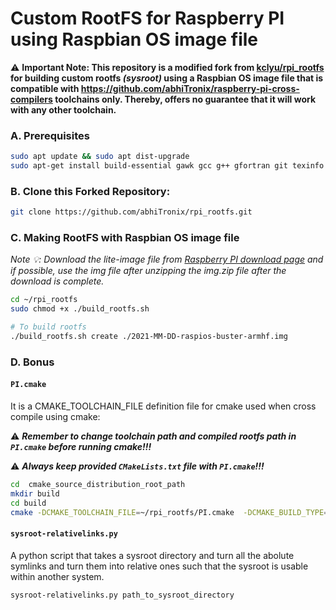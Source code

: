 # Custom RootFS for Raspberry PI using Raspbian OS image file

:warning: **Important Note: This repository is a modified fork from [kclyu/rpi_rootfs](https://github.com/kclyu/rpi_rootfs) for building custom rootfs _(sysroot)_ using a Raspbian OS image file that is compatible with https://github.com/abhiTronix/raspberry-pi-cross-compilers toolchains only. Thereby, offers no guarantee that it will work with any other toolchain.**

### A. Prerequisites

```sh
sudo apt update && sudo apt dist-upgrade
sudo apt-get install build-essential gawk gcc g++ gfortran git texinfo bison libncurses-dev tar wget qemu-user-static rsync rsync xz-utils
```

### B. Clone this Forked Repository:

```sh
git clone https://github.com/abhiTronix/rpi_rootfs.git
```

### C. Making RootFS with Raspbian OS image file

*Note :bulb:: Download the lite-image file from [Raspberry PI download page](https://www.raspberrypi.org/downloads/raspberry-pi-os/) and if possible, use the img file after unzipping the img.zip file after the download is complete.*

```sh
cd ~/rpi_rootfs
sudo chmod +x ./build_rootfs.sh

# To build rootfs
./build_rootfs.sh create ./2021-MM-DD-raspios-buster-armhf.img
```


### D. Bonus

#### `PI.cmake`

It is a CMAKE_TOOLCHAIN_FILE definition file for cmake used when cross compile using cmake:

:warning: ***Remember to change toolchain path and compiled rootfs path in `PI.cmake` before running cmake!!!***

:warning: ***Always keep provided `CMakeLists.txt` file with `PI.cmake`!!!***

```sh
cd  cmake_source_distribution_root_path
mkdir build
cd build
cmake -DCMAKE_TOOLCHAIN_FILE=~/rpi_rootfs/PI.cmake  -DCMAKE_BUILD_TYPE=Debug ..
```

#### `sysroot-relativelinks.py`

A python script that takes a sysroot directory and turn all the abolute symlinks and turn them into relative ones such that the sysroot is usable within another system.

```
sysroot-relativelinks.py path_to_sysroot_directory
```